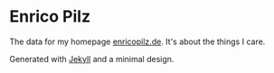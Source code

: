 
Enrico Pilz
===========

The data for my homepage [enricopilz.de](http://enricopilz.de/). It's about the things I care.

Generated with [Jekyll](https://github.com/mojombo/jekyll) and a minimal design.
